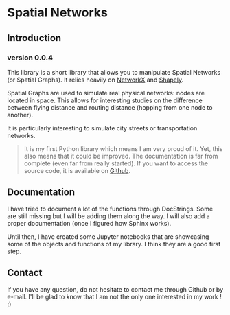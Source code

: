 # Spatial Networks

## Introduction

### version 0.0.4

This library is a short library that allows you to manipulate Spatial Networks (or Spatial Graphs).
It relies heavily on [NetworkX](https://networkx.org/) and [Shapely](https://shapely.readthedocs.io/en/stable/manual.html).

Spatial Graphs are used to simulate real physical networks: nodes are located in space. This allows for interesting studies on the difference between flying distance and routing distance (hopping from one node to another).

It is particularly interesting to simulate city streets or transportation networks.

> It is my first Python library which means I am very proud of it. Yet, this also means that it could be improved. The documentation is far from complete (even far from really started).  If you want to access the source code, it is available on [Github](https://github.com/pauldechorgnat/spatial-networks).

## Documentation

I have tried to document a lot of the functions through DocStrings. Some are still missing but I will be adding them along the way. I will also add a proper documentation (once I figured how Sphinx works).

Until then, I have created some Jupyter notebooks that are showcasing some of the objects and functions of my library. I think they are a good first step.

## Contact

If you have any question, do not hesitate to contact me through Github or by e-mail. I'll be glad to know that I am not the only one interested in my work ! ;)
